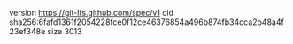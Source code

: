 version https://git-lfs.github.com/spec/v1
oid sha256:6fafd1361f2054228fce0f12ce46376854a496b874fb34cca2b48a4f23ef348e
size 3013
